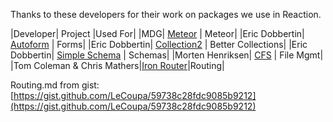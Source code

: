 Thanks to these developers for their work on packages we use in Reaction.

|Developer| Project |Used For| |MDG| [Meteor](https://github.com/meteor/meteor) | Meteor| |Eric Dobbertin| [Autoform](https://github.com/aldeed/meteor-autoform) | Forms| |Eric Dobbertin| [Collection2](https://github.com/aldeed/meteor-collection2) | Better Collections| |Eric Dobbertin| [Simple Schema](https://github.com/aldeed/meteor-simple-schema) | Schemas| |Morten Henriksen| [CFS](https://github.com/CollectionFS/Meteor-CollectionFS) | File Mgmt| |Tom Coleman & Chris Mathers|[Iron Router](https://github.com/EventedMind/iron-router/)|Routing|

Routing.md from gist:  [https://gist.github.com/LeCoupa/59738c28fdc9085b9212](https://gist.github.com/LeCoupa/59738c28fdc9085b9212)
